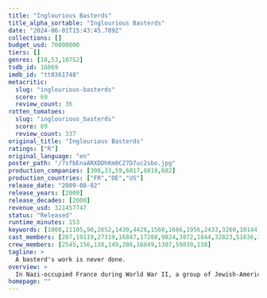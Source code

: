```yaml
---
title: "Inglourious Basterds"
title_alpha_sortable: "Inglourious Basterds"
date: "2024-06-01T15:43:45.789Z"
collections: []
budget_usd: 70000000
tiers: []
genres: [18,53,10752]
tsdb_id: 16869
imdb_id: "tt0361748"
metacritic:
  slug: "inglourious-basterds"
  score: 69
  review_count: 36
rotten_tomatoes:
  slug: "inglourious_basterds"
  score: 89
  review_count: 337
original_title: "Inglourious Basterds"
ratings: ["R"]
original_language: "en"
poster_path: "/7sfbEnaARXDDhKm0CZ7D7uc2sbo.jpg"
production_companies: [308,33,59,6817,6818,682]
production_countries: ["FR","DE","US"]
release_date: "2009-08-02"
release_years: [2009]
release_decades: [2000]
revenue_usd: 321457747
status: "Released"
runtime_minutes: 153
keywords: [1008,11105,90,2652,1430,4426,1560,1666,1956,2433,3260,10144,13519,33847,163079,241930,325762]
cast_members: [287,19119,27319,16847,17288,9824,3872,1844,32823,51636,107770,23286,6091,81125,41965,49056,12073,2539,49487,31663,8229,85236,58744,36463,24061,44651,7803,121529,1088,20259,65054,35085,550554,8432,7161,30044,50739,2231,1037,59287,138]
crew_members: [2545,156,138,149,286,16849,1307,59839,138]
tagline: >
  A basterd's work is never done.
overview: >
  In Nazi-occupied France during World War II, a group of Jewish-American soldiers known as "The Basterds" are chosen specifically to spread fear throughout the Third Reich by scalping and brutally killing Nazis. The Basterds, lead by Lt. Aldo Raine soon cross paths with a French-Jewish teenage girl who runs a movie theater in Paris which is targeted by the soldiers.
homepage: ""
---
```

